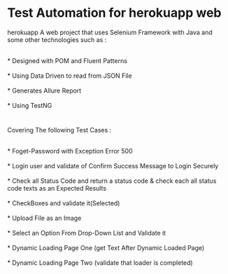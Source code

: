 <h1> Test Automation for herokuapp web </h1> 

<p>herokuapp A web project that uses Selenium Framework with Java and some other technologies such as :</p> 


<br>* Designed with POM and Fluent Patterns</br>
<br>* Using Data Driven to read from JSON File</br>
<br>* Generates Allure Report</br>
<br>* Using TestNG</br>
<h1></h1>

<p>Covering The following Test Cases :</p>


<br>* Foget-Password with Exception Error 500</br> 
<br>* Login user and validate of Confirm Success Message to Login Securely</br> 
<br>* Check all Status Code and return a status code & check each all status code texts as an Expected Results</br>
<br>* CheckBoxes and validate it(Selected)</br>
<br>* Upload File as an Image</br>
<br>* Select an Option From Drop-Down List and Validate it</br>
<br>* Dynamic Loading Page One (get Text After Dynamic Loaded Page)</br>
<br>* Dynamic Loading Page Two (validate that loader is completed)</br>






